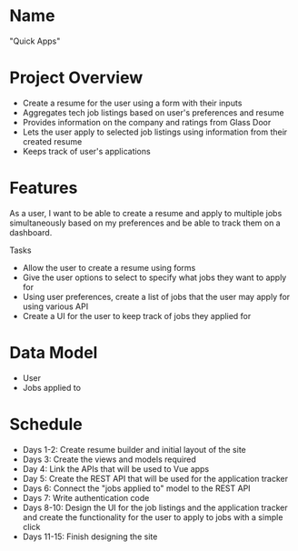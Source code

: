 # Name
"Quick Apps"
  
# Project Overview
* Create a resume for the user using a form with their inputs
* Aggregates tech job listings based on user's preferences and resume
* Provides information on the company and ratings from Glass Door
* Lets the user apply to selected job listings using information from their created resume
* Keeps track of user's applications


# Features

As a user, I want to be able to create a resume and apply to multiple jobs simultaneously based on my preferences and be able to track them on a dashboard.

Tasks
* Allow the user to create a resume using forms
* Give the user options to select to specify what jobs they want to apply for
* Using user preferences, create a list of jobs that the user may apply for using various API
* Create a UI for the user to keep track of jobs they applied for

# Data Model

* User
* Jobs applied to

# Schedule

* Days 1-2: Create resume builder and initial layout of the site
* Days 3: Create the views and models required
* Day 4: Link the APIs that will be used to Vue apps 
* Day 5: Create the REST API that will be used for the application tracker
* Days 6: Connect the "jobs applied to" model to the REST API
* Days 7: Write authentication code
* Days 8-10: Design the UI for the job listings and the application tracker and create the functionality for the user to apply to jobs with a simple click
* Days 11-15: Finish designing the site
